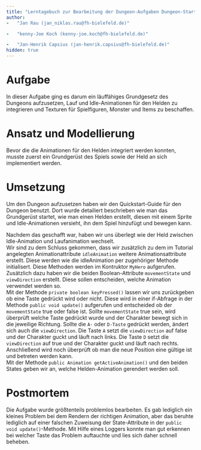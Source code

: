 ```yaml
---
title: "Lerntagebuch zur Bearbeitung der Dungeon-Aufgaben Dungeon-Start"
author:
-   "Jan Rau (jan_niklas.rau@fh-bielefeld.de)"

-   "kenny-Joe Koch (kenny-joe.koch@fh-bielefeld.de)"

-   "Jan-Henrik Capsius (jan-henrik.capsius@fh-bielefeld.de)"
hidden: true
---
```


# Aufgabe

In dieser Aufgabe ging es darum ein läuffähiges Grundgesetz des Dungeons aufzusetzen, Lauf und Idle-Animationen für den Helden zu integrieren und Texturen für Spielfiguren, Monster und Items zu beschaffen.


# Ansatz und Modellierung

Bevor die die Animationen für den Helden integriert werden konnten, musste zuerst ein Grundgerüst des Spiels sowie der Held an sich implementiert werden.


# Umsetzung

Um den Dungeon aufzusetzen haben wir den Quickstart-Guide für den Dungeon benutzt. Dort wurde detailiert beschrieben wie man das Grundgerüst startet, wie man einen Helden erstellt, diesen mit einem Sprite und Idle-Animationen versieht, ihn dem Spiel hinzufügt und bewegen kann.   

Nachdem das geschafft war, haben wir uns überlegt wie der Held zwischen Idle-Animation und Laufanimation wechselt.   
Wir sind zu dem Schluss gekommen, dass wir zusätzlich zu dem im Tutorial angelegten Animationattribute `idleAnimation` weitere Animationsattribute erstellt. Diese werden wie die idleAnimation per zugehöriger Methode initialisert. Diese Methoden werden im Kontruktor `MyHero` aufgerufen.  
Zusätzlich dazu haben wir die beiden Boolean-Attribute `movementState` und `viewDirection` erstellt. Diese sollen entscheiden, welche Animation verwendet werden so.   
Mit der Methode `private boolean keyPressed()` lassen wir uns zurückgeben ob eine Taste gedrückt wird oder nicht. Diese wird in einer if-Abfrage in der Methode `public void update()` aufgerufen und entscheided ob der `movementState` true oder false ist. Sollte `movementState` true sein, wird überprüft welche Taste gedrückt wurde und der Charakter bewegt sich in die jeweilige Richtung. Sollte die `A-` oder `D-Taste` gedrückt werden, ändert sich auch die `viewDirection`. Die Taste `A` setzt die `viewDirection` auf false und der Charakter guckt und läuft nach links. Die Taste `D` setzt die `viewDirection` auf true und der Charakter guckt und läuft nach rechts. Anschließend wird noch überprüft ob man die neue Position eine gültige ist und betreten werden kann.  
Mit der Methode `public Animation getActiveAnimation()` und den beiden States geben wir an, welche Helden-Animation gerendert werden soll.


# Postmortem

Die Aufgabe wurde größtenteils problemlos bearbeiten. Es gab lediglich ein kleines Problem bei dem Rendern der richtigen Animation, aber das beruhte lediglich auf einer falschen Zuweisung der State-Attribute in der `public void update()`-Methode. Mit Hilfe eines Loggers konnte man gut erkennen bei welcher Taste das Problem auftauchte und lies sich daher schnell beheben.
